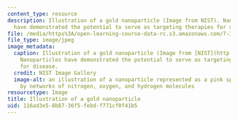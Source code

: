```yaml
---
content_type: resource
description: Illustration of a gold nanoparticle (Image from NIST). Nanoparticles
  have demonstrated the potential to serve as targeting therapies for disease.
file: /media/https%3A/open-learning-course-data-rc.s3.amazonaws.com/7-342-cell-material-crosstalk-engineering-cell-instructive-biomaterials-fall-2013/116ad3e58b8736f5febdf771cf0f41b5_7-342f13.jpg
file_type: image/jpeg
image_metadata:
  caption: Illustration of a gold nanoparticle (Image from [NIST](http://patapsco.nist.gov/imagegallery/details.cfm?imageid=942)).
    Nanoparticles have demonstrated the potential to serve as targeting therapies
    for disease.
  credit: NIST Image Gallery
  image-alt: an illustration of a nanoparticle represented as a pink sphere surrounded
    by networks of nitrogen, oxygen, and hydrogen molecules
resourcetype: Image
title: Illustration of a gold nanoparticle
uid: 116ad3e5-8b87-36f5-febd-f771cf0f41b5
---
```

